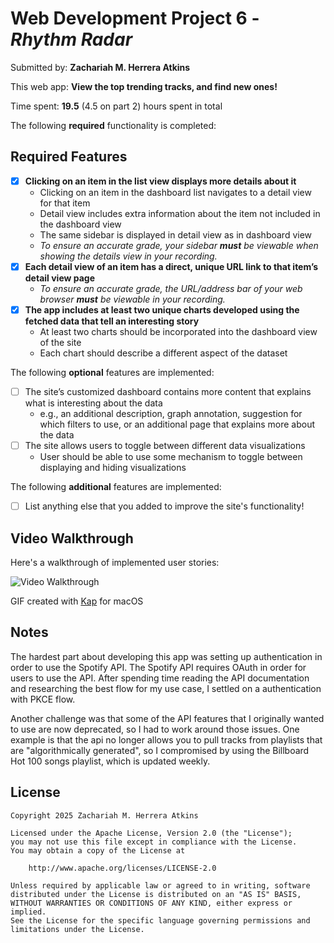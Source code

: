 # Web Development Project 6 - *Rhythm Radar*

Submitted by: **Zachariah M. Herrera Atkins**

This web app: **View the top trending tracks, and find new ones!**

Time spent: **19.5** (4.5 on part 2) hours spent in total

The following **required** functionality is completed:

## Required Features

- [x] **Clicking on an item in the list view displays more details about it**
  - Clicking on an item in the dashboard list navigates to a detail view for that item
  - Detail view includes extra information about the item not included in the dashboard view
  - The same sidebar is displayed in detail view as in dashboard view
  - *To ensure an accurate grade, your sidebar **must** be viewable when showing the details view in your recording.*
- [x] **Each detail view of an item has a direct, unique URL link to that item’s detail view page**
  -  *To ensure an accurate grade, the URL/address bar of your web browser **must** be viewable in your recording.*
- [x] **The app includes at least two unique charts developed using the fetched data that tell an interesting story**
  - At least two charts should be incorporated into the dashboard view of the site
  - Each chart should describe a different aspect of the dataset


The following **optional** features are implemented:

- [ ] The site’s customized dashboard contains more content that explains what is interesting about the data 
  - e.g., an additional description, graph annotation, suggestion for which filters to use, or an additional page that explains more about the data
- [ ] The site allows users to toggle between different data visualizations
  - User should be able to use some mechanism to toggle between displaying and hiding visualizations 

  
The following **additional** features are implemented:

* [ ] List anything else that you added to improve the site's functionality!

## Video Walkthrough

Here's a walkthrough of implemented user stories:

<img src='./public/demo.gif' title='Video Walkthrough' width='' alt='Video Walkthrough' />

GIF created with [Kap](https://getkap.co/) for macOS

## Notes

The hardest part about developing this app was setting up authentication in order to use the Spotify API. The Spotify API requires OAuth in order for users to use the API. After spending time reading the API documentation and researching the best flow for my use case, I settled on a authentication with PKCE flow.

Another challenge was that some of the API features that I originally wanted to use are now deprecated, so I had to work around those issues. One example is that the api no longer allows you to pull tracks from playlists that are "algorithmically generated", so I compromised by using the Billboard Hot 100 songs playlist, which is updated weekly.

## License

    Copyright 2025 Zachariah M. Herrera Atkins

    Licensed under the Apache License, Version 2.0 (the "License");
    you may not use this file except in compliance with the License.
    You may obtain a copy of the License at

        http://www.apache.org/licenses/LICENSE-2.0

    Unless required by applicable law or agreed to in writing, software
    distributed under the License is distributed on an "AS IS" BASIS,
    WITHOUT WARRANTIES OR CONDITIONS OF ANY KIND, either express or implied.
    See the License for the specific language governing permissions and
    limitations under the License.